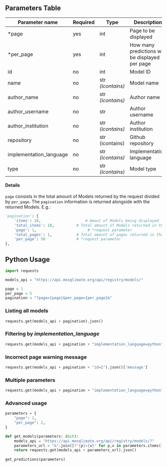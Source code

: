 ## Parameters Table 
| Parameter name | Required | Type | Description |
|--|--|--|--|
| *page | yes | int | Page to be displayed |
| *per_page | yes | int | How many predictions will be displayed per page |
| id | no | int | Model ID |
| name | no | str _(icontains)_ | Model name | 
| author_name | no | str _(icontains)_ | Author name |
| author_username | no | str | Author username |
| author_institution | no | str _(icontains)_ | Author institution |
| repository | no | str (icontains) | Github repository |
| implementation_language | no | str _(icontains)_ | Implementation language |
| type | no | str _(icontains)_ | Model type |

#### Details
`page` consists in the total amount of Models returned by the request divided by `per_page`.  The `pagination` information is returned alongside with the returned Models. E.g.:
```py
'pagination': {
	'items': 10,                    # Amout of Models being displayed 
	'total_items': 10,  		# Total amount of Models returned in the request
	'page': 1,			             # *request parameter
	'total_pages': 1,   		# Total amount of pages returned in the request
	'per_page': 50		    	# *request parameter
},
```  

## Python Usage
```py
import requests
```

```py
models_api = "https://api.mosqlimate.org/api/registry/models/"

page = 1
per_page = 5
pagination = "?page={page}&per_page={per_page}&"
```

### Listing all models
```py
requests.get(models_api + pagination).json()
```

### Filtering by _implementation_language_
```py
requests.get(models_api + pagination + "implementation_language=python").json()
```

### Incorrect page warning message
```py
requests.get(models_api + pagination + "id=1").json()['message']
```

### Multiple parameters
```py
requests.get(models_api + pagination + "implementation_language=python" + "&" + "name=test").json()
```

### Advanced usage
```py
parameters = {
	"page": 1,
	"per_page": 2,
}

def get_models(parameters: dict):
	models_api = "https://api.mosqlimate.org/api/registry/models/?"
	parameters_url = "&".join([f"{p}={v}" for p,v in parameters.items()])
	return requests.get(models_api + parameters_url).json()
		
get_predictions(parameters)
```

